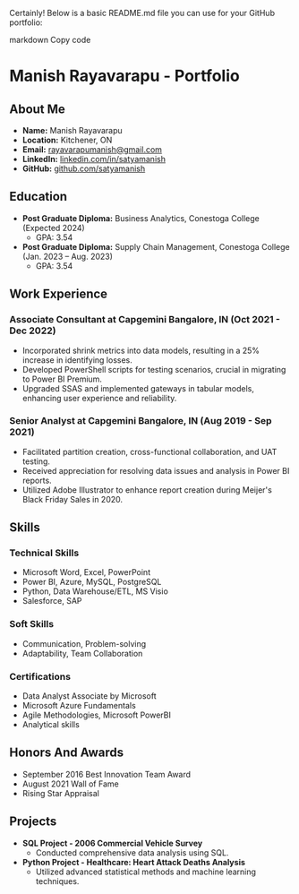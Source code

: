 
Certainly! Below is a basic README.md file you can use for your GitHub portfolio:

markdown
Copy code
# Manish Rayavarapu - Portfolio

## About Me
- **Name:** Manish Rayavarapu
- **Location:** Kitchener, ON
- **Email:** rayavarapumanish@gmail.com
- **LinkedIn:** [linkedin.com/in/satyamanish](https://www.linkedin.com/in/satyamanish)
- **GitHub:** [github.com/satyamanish](https://github.com/satyamanish)

## Education
- **Post Graduate Diploma:** Business Analytics, Conestoga College (Expected 2024)
  - GPA: 3.54
- **Post Graduate Diploma:** Supply Chain Management, Conestoga College (Jan. 2023 – Aug. 2023)
  - GPA: 3.54

## Work Experience
### Associate Consultant at Capgemini Bangalore, IN (Oct 2021 - Dec 2022)
- Incorporated shrink metrics into data models, resulting in a 25% increase in identifying losses.
- Developed PowerShell scripts for testing scenarios, crucial in migrating to Power BI Premium.
- Upgraded SSAS and implemented gateways in tabular models, enhancing user experience and reliability.

### Senior Analyst at Capgemini Bangalore, IN (Aug 2019 - Sep 2021)
- Facilitated partition creation, cross-functional collaboration, and UAT testing.
- Received appreciation for resolving data issues and analysis in Power BI reports.
- Utilized Adobe Illustrator to enhance report creation during Meijer's Black Friday Sales in 2020.

## Skills
### Technical Skills
- Microsoft Word, Excel, PowerPoint
- Power BI, Azure, MySQL, PostgreSQL
- Python, Data Warehouse/ETL, MS Visio
- Salesforce, SAP

### Soft Skills
- Communication, Problem-solving
- Adaptability, Team Collaboration

### Certifications
- Data Analyst Associate by Microsoft
- Microsoft Azure Fundamentals
- Agile Methodologies, Microsoft PowerBI
- Analytical skills

## Honors And Awards
- September 2016 Best Innovation Team Award
- August 2021 Wall of Fame
- Rising Star Appraisal

## Projects
- **SQL Project - 2006 Commercial Vehicle Survey**
  - Conducted comprehensive data analysis using SQL.
- **Python Project - Healthcare: Heart Attack Deaths Analysis**
  - Utilized advanced statistical methods and machine learning techniques.
